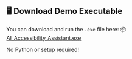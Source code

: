 ## 🖥️ Download Demo Executable

You can download and run the `.exe` file here:
📦 [AI_Accessibility_Assistant.exe](dist/AI_Accessibility_Assistant.exe)

No Python or setup required!
